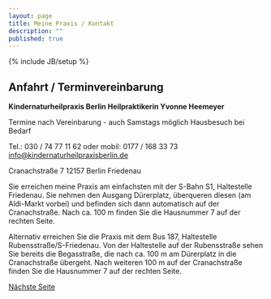 ```yaml
---
layout: page
title: Meine Praxis / Kontakt
description: ""
published: true
---
```


{% include JB/setup %}

## Anfahrt / Terminvereinbarung

**Kindernaturheilpraxis Berlin
Heilpraktikerin Yvonne Heemeyer**

Termine nach Vereinbarung - auch Samstags möglich
Hausbesuch bei Bedarf

Tel.: 030 / 74 77 11 62 oder mobil: 0177 / 168 33 73
info@kindernaturheilpraxisberlin.de

Cranachstraße 7
12157 Berlin Friedenau

Sie erreichen meine Praxis am einfachsten mit der S-Bahn S1, Haltestelle Friedenau. Sie nehmen den Ausgang Dürerplatz, überqueren diesen (am Aldi-Markt vorbei) und befinden sich dann automatisch auf der Cranachstraße. Nach ca. 100 m finden Sie die Hausnummer 7 auf der rechten Seite.

Alternativ erreichen Sie die Praxis mit dem Bus 187, Haltestelle Rubensstraße/S-Friedenau. Von der Haltestelle auf der Rubensstraße sehen Sie bereits die Begasstraße, die nach ca. 100 m am Dürerplatz in die Cranachstraße übergeht. Nach weiteren 100 m auf der Cranachstraße finden Sie die Hausnummer 7 auf der rechten Seite.

[Nächste Seite](/meine-praxis/kontakt/)